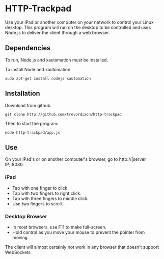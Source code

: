 HTTP-Trackpad
=============

Use your iPad or another computer on your network to control your Linux desktop.
This program will run on the desktop to be controlled and uses Node.js to deliver
the client through a web browser.

Dependencies
------------
To run, Node.js and xautomation must be installed.

To install Node and xautomation:

    sudo apt-get install nodejs xautomation

Installation
------------
Download from github:

    git clone http://github.com/trevordixon/http-trackpad

Then to start the program:

    node http-trackpad/app.js

Use
---
On your iPad's or on another computer's browser, go to http://[server IP]:8080.

### iPad
* Tap with one finger to click.
* Tap with two fingers to right click.
* Tap with three fingers to middle click.
* Use two fingers to scroll.

### Desktop Browser
* In most browsers, use F11 to make full-screen.
* Hold control as you move your mouse to prevent the pointer from moving.

The client will almost certainly not work in any browser that doesn't support WebSockets.